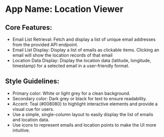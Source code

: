 # **App Name**: Location Viewer

## Core Features:

- Email List Retrieval: Fetch and display a list of unique email addresses from the provided API endpoint.
- Email List Display: Display a list of emails as clickable items. Clicking an email will show the location records of that email
- Location Data Display: Display the location data (latitude, longitude, timestamp) for a selected email in a user-friendly format.

## Style Guidelines:

- Primary color: White or light grey for a clean background.
- Secondary color: Dark grey or black for text to ensure readability.
- Accent: Teal (#008080) to highlight interactive elements and provide a visual cue for users.
- Use a simple, single-column layout to easily display the list of emails and location data.
- Use icons to represent emails and location points to make the UI more intuitive.